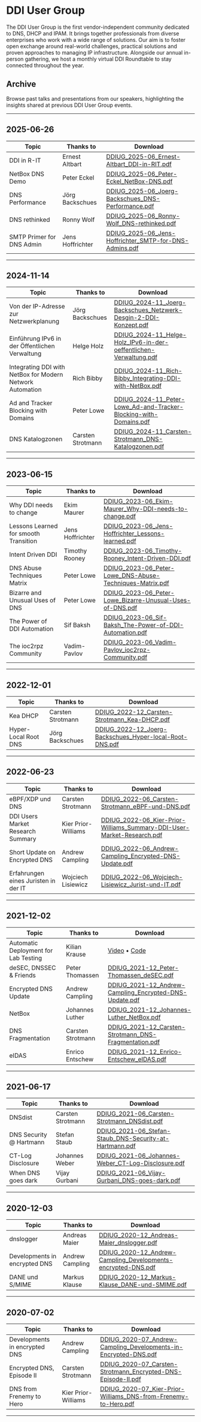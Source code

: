 # DDI User Group

The DDI User Group is the first vendor-independent community dedicated to DNS, DHCP and IPAM. It brings together professionals from diverse enterprises who work with a wide range of solutions. Our aim is to foster open exchange around real-world challenges, practical solutions and proven approaches to managing IP infrastructure. Alongside our annual in-person gathering, we host a monthly virtual DDI Roundtable to stay connected throughout the year.

## Archive

Browse past talks and presentations from our speakers, highlighting the insights shared at previous DDI User Group events.

---

## 2025-06-26

| Topic | Thanks to | Download |
|---|---|---|
| DDI in R-IT | Ernest Altbart | [DDIUG_2025-06_Ernest-Altbart_DDI-in-RIT.pdf](./2025-06/DDIUG_2025-06_Ernest-Altbart_DDI-in-RIT.pdf) |
| NetBox DNS Demo | Peter Eckel | [DDIUG_2025-06_Peter-Eckel_NetBox-DNS.pdf](./2025-06/DDIUG_2025-06_Peter-Eckel_NetBox-DNS.pdf) |
| DNS Performance | Jörg Backschues | [DDIUG_2025-06_Joerg-Backschues_DNS-Performance.pdf](./2025-06/DDIUG_2025-06_Joerg-Backschues_DNS-Performance.pdf) |
| DNS rethinked | Ronny Wolf | [DDIUG_2025-06_Ronny-Wolf_DNS-rethinked.pdf](./2025-06/DDIUG_2025-06_Ronny-Wolf_DNS-rethinked.pdf) |
| SMTP Primer for DNS Admin | Jens Hoffrichter | [DDIUG_2025-06_Jens-Hoffrichter_SMTP-for-DNS-Admins.pdf](./2025-06/DDIUG_2025-06_Jens-Hoffrichter_SMTP-for-DNS-Admins.pdf) |

---

## 2024-11-14

| Topic | Thanks to | Download |
|---|---|---|
| Von der IP-Adresse zur Netzwerkplanung | Jörg Backschues | [DDIUG_2024-11_Joerg-Backschues_Netzwerk-Desgin-2-DDI-Konzept.pdf](./2024-11/DDIUG_2024-11_Joerg-Backschues_Netzwerk-Desgin-2-DDI-Konzept.pdf) |
| Einführung IPv6 in der Öffentlichen Verwaltung | Helge Holz | [DDIUG_2024-11_Helge-Holz_IPv6-in-der-oeffentlichen-Verwaltung.pdf](./2024-11/DDIUG_2024-11_Helge-Holz_IPv6-in-der-oeffentlichen-Verwaltung.pdf) |
| Integrating DDI with NetBox for Modern Network Automation | Rich Bibby | [DDIUG_2024-11_Rich-Bibby_Integrating-DDI-with-NetBox.pdf](./2024-11/DDIUG_2024-11_Rich-Bibby_Integrating-DDI-with-NetBox.pdf) |
| Ad and Tracker Blocking with Domains | Peter Lowe | [DDIUG_2024-11_Peter-Lowe_Ad-and-Tracker-Blocking-with-Domains.pdf](./2024-11/DDIUG_2024-11_Peter-Lowe_Ad-and-Tracker-Blocking-with-Domains.pdf) |
| DNS Katalogzonen | Carsten Strotmann | [DDIUG_2024-11_Carsten-Strotmann_DNS-Katalogzonen.pdf](./2024-11/DDIUG_2024-11_Carsten-Strotmann_DNS-Katalogzonen.pdf) |

---

## 2023-06-15

| Topic | Thanks to | Download |
|---|---|---|
| Why DDI needs to change | Ekim Maurer | [DDIUG_2023-06_Ekim-Maurer_Why-DDI-needs-to-change.pdf](./2023-06/DDIUG_2023-06_Ekim-Maurer_Why-DDI-needs-to-change.pdf) |
| Lessons Learned for smooth Transition | Jens Hoffrichter | [DDIUG_2023-06_Jens-Hoffrichter_Lessons-learned.pdf](./2023-06/DDIUG_2023-06_Jens-Hoffrichter_Lessons-learned.pdf) |
| Intent Driven DDI | Timothy Rooney | [DDIUG_2023-06_Timothy-Rooney_Intent-Driven-DDI.pdf](./2023-06/DDIUG_2023-06_Timothy-Rooney_Intent-Driven-DDI.pdf) |
| DNS Abuse Techniques Matrix | Peter Lowe | [DDIUG_2023-06_Peter-Lowe_DNS-Abuse-Techniques-Matrix.pdf](./2023-06/DDIUG_2023-06_Peter-Lowe_DNS-Abuse-Techniques-Matrix.pdf) |
| Bizarre and Unusual Uses of DNS | Peter Lowe | [DDIUG_2023-06_Peter-Lowe_Bizarre-Unusual-Uses-of-DNS.pdf](./2023-06/DDIUG_2023-06_Peter-Lowe_Bizarre-Unusual-Uses-of-DNS.pdf) |
| The Power of DDI Automation | Sif Baksh | [DDIUG_2023-06_Sif-Baksh_The-Power-of-DDI-Automation.pdf](./2023-06/DDIUG_2023-06_Sif-Baksh_The-Power-of-DDI-Automation.pdf) |
| The ioc2rpz Community | Vadim-Pavlov | [DDIUG_2023-06_Vadim-Pavlov_ioc2rpz-Community.pdf](./2023-06/DDIUG_2023-06_Vadim-Pavlov_ioc2rpz-Community.pdf) |

---

## 2022-12-01

| Topic | Thanks to | Download |
|---|---|---|
| Kea DHCP | Carsten Strotmann | [DDIUG_2022-12_Carsten-Strotmann_Kea-DHCP.pdf](./2022-12/DDIUG_2022-12_Carsten-Strotmann_Kea-DHCP.pdf) |
| Hyper-Local Root DNS | Jörg Backschues | [DDIUG_2022-12_Joerg-Backschues_Hyper-local-Root-DNS.pdf](./2022-12/DDIUG_2022-12_Joerg-Backschues_Hyper-local-Root-DNS.pdf) |

---

## 2022-06-23

| Topic | Thanks to | Download |
|---|---|---|
| eBPF/XDP und DNS | Carsten Strotmann | [DDIUG_2022-06_Carsten-Strotmann_eBPF-und-DNS.pdf](./2022-06/DDIUG_2022-06_Carsten-Strotmann_eBPF-und-DNS.pdf) |
| DDI Users Market Research Summary | Kier Prior-Williams | [DDIUG_2022-06_Kier-Prior-Williams_Summary-DDI-User-Market-Research.pdf](./2022-06/DDIUG_2022-06_Kier-Prior-Williams_Summary-DDI-User-Market-Research.pdf) |
| Short Update on Encrypted DNS | Andrew Campling | [DDIUG_2022-06_Andrew-Campling_Encrypted-DNS-Update.pdf](./2022-06/DDIUG_2022-06_Andrew-Campling_Encrypted-DNS-Update.pdf) |
| Erfahrungen eines Juristen in der IT | Wojciech Lisiewicz | [DDIUG_2022-06_Wojciech-Lisiewicz_Jurist-und-IT.pdf](./2022-06/DDIUG_2022-06_Wojciech-Lisiewicz_Jurist-und-IT.pdf) |

---

## 2021-12-02

| Topic | Thanks to | Download |
|---|---|---|
| Automatic Deployment for Lab Testing | Kilian Krause | [Video](https://uni-stuttgart.de/nvip-hackathon) • [Code](https://github.com/rus-kilian/nvip-hackathon2021) |
| deSEC, DNSSEC & Friends | Peter Thomassen | [DDIUG_2021-12_Peter-Thomassen_deSEC.pdf](./2021-12/DDIUG_2021-12_Peter-Thomassen_deSEC.pdf) |
| Encrypted DNS Update | Andrew Campling | [DDIUG_2021-12_Andrew-Campling_Encrypted-DNS-Update.pdf](./2021-12/DDIUG_2021-12_Andrew-Campling_Encrypted-DNS-Update.pdf) |
| NetBox | Johannes Luther | [DDIUG_2021-12_Johannes-Luther_NetBox.pdf](./2021-12/DDIUG_2021-12_Johannes-Luther_NetBox.pdf) |
| DNS Fragmentation | Carsten Strotmann | [DDIUG_2021-12_Carsten-Strotmann_DNS-Fragmentation.pdf](./2021-12/DDIUG_2021-12_Carsten-Strotmann_DNS-Fragmentation.pdf) |
| eIDAS | Enrico Entschew | [DDIUG_2021-12_Enrico-Entschew_eIDAS.pdf](./2021-12/DDIUG_2021-12_Enrico-Entschew_eIDAS.pdf) |

---

## 2021-06-17

| Topic | Thanks to | Download |
|---|---|---|
| DNSdist | Carsten Strotmann | [DDIUG_2021-06_Carsten-Strotmann_DNSdist.pdf](./2021-06/DDIUG_2021-06_Carsten-Strotmann_DNSdist.pdf) |
| DNS Security @ Hartmann | Stefan Staub | [DDIUG_2021-06_Stefan-Staub_DNS-Security-at-Hartmann.pdf](./2021-06/DDIUG_2021-06_Stefan-Staub_DNS-Security-at-Hartmann.pdf) |
| CT-Log Disclosure | Johannes Weber | [DDIUG_2021-06_Johannes-Weber_CT-Log-Disclosure.pdf](./2021-06/DDIUG_2021-06_Johannes-Weber_CT-Log-Disclosure.pdf) |
| When DNS goes dark | Vijay Gurbani | [DDIUG_2021-06_Vijay-Gurbani_DNS-goes-dark.pdf](./2021-06/DDIUG_2021-06_Vijay-Gurbani_DNS-goes-dark.pdf) |

---

## 2020-12-03

| Topic | Thanks to | Download |
|---|---|---|
| dnslogger | Andreas Maier | [DDIUG_2020-12_Andreas-Maier_dnslogger.pdf](./2020-12/DDIUG_2020-12_Andreas-Maier_dnslogger.pdf) |
| Developments in encrypted DNS | Andrew Campling | [DDIUG_2020-12_Andrew-Campling_Developments-encrypted-DNS.pdf](./2020-12/DDIUG_2020-12_Andrew-Campling_Developments-encrypted-DNS.pdf) |
| DANE und S/MIME | Markus Klause | [DDIUG_2020-12_Markus-Klause_DANE-und-SMIME.pdf](./2020-12/DDIUG_2020-12_Markus-Klause_DANE-und-SMIME.pdf) |

---

## 2020-07-02

| Topic | Thanks to | Download |
|---|---|---|
| Developments in encrypted DNS | Andrew Campling | [DDIUG_2020-07_Andrew-Campling_Developments-in-Encrypted-DNS.pdf](./2020-07/DDIUG_2020-07_Andrew-Campling_Developments-in-Encrypted-DNS.pdf) |
| Encrypted DNS, Episode II | Carsten Strotmann | [DDIUG_2020-07_Carsten-Strotmann_Encrypted-DNS-Episode-II.pdf](./2020-07/DDIUG_2020-07_Carsten-Strotmann_Encrypted-DNS-Episode-II.pdf) |
| DNS from Frenemy to Hero | Kier Prior-Williams | [DDIUG_2020-07_Kier-Prior-Williams_DNS-from-Frenemy-to-Hero.pdf](./2020-07/DDIUG_2020-07_Kier-Prior-Williams_DNS-from-Frenemy-to-Hero.pdf) |

---
